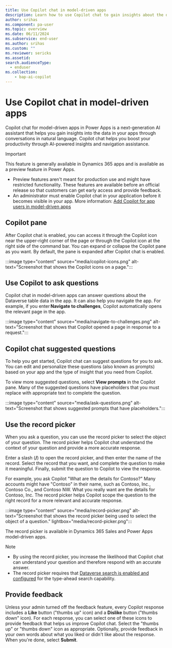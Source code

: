 ```yaml
---
title: Use Copilot chat in model-driven apps
description: Learn how to use Copilot chat to gain insights about the data in your model-driven apps.
author: srihas
ms.component: pa-user
ms.topic: overview
ms.date: 06/11/2024
ms.subservice: end-user
ms.author: srihas
ms.custom: ""
ms.reviewer: sericks
ms.assetid: 
search.audienceType: 
  - enduser
ms.collection: 
    - bap-ai-copilot 
---
```


# Use Copilot chat in model-driven apps

Copilot chat for model-driven apps in Power Apps is a next-generation AI assistant that helps you gain insights into the data in your apps through conversations in natural language. Copilot chat helps you boost your productivity through AI-powered insights and navigation assistance.

> [!IMPORTANT]
>
> This feature is generally available in Dynamics 365 apps and is available as a preview feature in Power Apps.
>
> - Preview features aren't meant for production use and might have restricted functionality. These features are available before an official release so that customers can get early access and provide feedback.
> - An administrator must enable Copilot chat in your application before it becomes visible in your app. More information: [Add Copilot for app users in model-driven apps](../maker/model-driven-apps/add-ai-copilot.md)

## Copilot pane

After Copilot chat is enabled, you can access it through the Copilot icon near the upper-right corner of the page or through the Copilot icon at the right side of the command bar. You can expand or collapse the Copilot pane as you want. By default, the pane is expanded after Copilot chat is enabled.

:::image type="content" source="media/copilot-icons.png" alt-text="Screenshot that shows the Copilot icons on a page.":::

## Use Copilot to ask questions

Copilot chat in model-driven apps can answer questions about the Dataverse table data in the app. It can also help you navigate the app. For example, if you enter **Navigate to challenges**, Copilot automatically opens the relevant page in the app.

:::image type="content" source="media/navigate-to-challenges.png" alt-text="Screenshot that shows that Copilot opened a page in response to a request.":::

## Copilot chat suggested questions

To help you get started, Copilot chat can suggest questions for you to ask. You can edit and personalize these questions (also known as prompts) based on your app and the type of insight that you need from Copilot.

To view more suggested questions, select **View prompts** in the Copilot pane. Many of the suggested questions have placeholders that you must replace with appropriate text to complete the question.

:::image type="content" source="media/ask-questions.png" alt-text="Screenshot that shows suggested prompts that have placeholders.":::

## Use the record picker

When you ask a question, you can use the record picker to select the object of your question. The record picker helps Copilot chat understand the context of your question and provide a more accurate response.

Enter a slash (**/**) to open the record picker, and then enter the name of the record. Select the record that you want, and complete the question to make it meaningful. Finally, submit the question to Copilot to view the response.

For example, you ask Copilot "What are the details for Contoso?" Many accounts might have "Contoso" in their name, such as Contoso, Inc., Contoso Co., and Contoso NW. What you really want are the details for Contoso, Inc. The record picker helps Copilot scope the question to the right record for a more relevant and accurate response.

:::image type="content" source="media/record-picker.png" alt-text="Screenshot that shows the record picker being used to select the object of a question." lightbox="media/record-picker.png":::

The record picker is available in Dynamics 365 Sales and Power Apps model-driven apps.

> [!NOTE]
>
> - By using the record picker, you increase the likelihood that Copilot chat can understand your question and therefore respond with an accurate answer.
> - The record picker requires that [Dataverse search is enabled and configured](/power-platform/admin/configure-relevance-search-organization) for the type-ahead search capability.

## Provide feedback

Unless your admin turned off the feedback feature, every Copilot response includes a **Like** button ("thumbs up" icon) and a **Dislike** button ("thumbs down" icon). For each response, you can select one of these icons to provide feedback that helps us improve Copilot chat. Select the "thumbs up" or "thumbs down" icon as appropriate. Optionally, provide feedback in your own words about what you liked or didn't like about the response. When you're done, select **Submit**.

